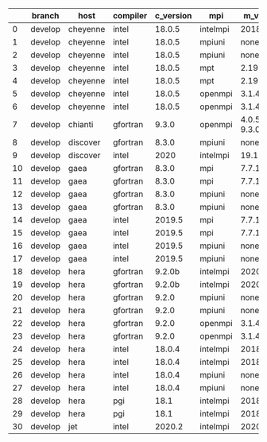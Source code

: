 |    | branch   | host     | compiler   | c_version   | mpi      | m_version       | o_g   | os     | build   | u_pass   | u_fail   | s_pass   | s_fail   | e_pass   | e_fail   | nuopc_pass   | nuopc_fail   | artifacts_hash                                                                                             | modified            |
|----|----------|----------|------------|-------------|----------|-----------------|-------|--------|---------|----------|----------|----------|----------|----------|----------|--------------|--------------|------------------------------------------------------------------------------------------------------------|---------------------|
|  0 | develop  | cheyenne | intel      | 18.0.5      | intelmpi | 2018.4.274      | O     | Linux  | Pass    | 13685    | 0        | 49       | 0        | 80       | 0        | 50           | 0            | [artifacts](https://github.com/esmf-org/esmf-test-artifacts/tree/e820d1e1ea5461458ecfa1814089a80b8bfa6e7f) | 02/28/2022_13:56:02 |
|  1 | develop  | cheyenne | intel      | 18.0.5      | mpiuni   | none            | O     | Linux  | Pass    | 12158    | 0        | 8        | 0        | 43       | 0        | 0            | 50           | [artifacts](https://github.com/esmf-org/esmf-test-artifacts/tree/b9e65848ae347ad698c4bc45fcefb138a9e3a4e1) | 02/28/2022_13:56:02 |
|  2 | develop  | cheyenne | intel      | 18.0.5      | mpiuni   | none            | g     | Linux  | Pass    | 12158    | 0        | 8        | 0        | 43       | 0        | 0            | 50           | [artifacts](https://github.com/esmf-org/esmf-test-artifacts/tree/d73cd12e5a57928ffbc0a629930196e7712eb50f) | 02/28/2022_13:56:02 |
|  3 | develop  | cheyenne | intel      | 18.0.5      | mpt      | 2.19            | O     | Linux  | Pass    | 13685    | 0        | 49       | 0        | 80       | 0        | 50           | 0            | [artifacts](https://github.com/esmf-org/esmf-test-artifacts/tree/a7d44285cd0a6f738a85129f8fe7fcbcc7195ebc) | 02/28/2022_13:56:02 |
|  4 | develop  | cheyenne | intel      | 18.0.5      | mpt      | 2.19            | g     | Linux  | Pass    | 13685    | 0        | 49       | 0        | 80       | 0        | 50           | 0            | [artifacts](https://github.com/esmf-org/esmf-test-artifacts/tree/5c410c20e503eb5fcd137a87c17eb888a8e84a50) | 02/28/2022_13:56:02 |
|  5 | develop  | cheyenne | intel      | 18.0.5      | openmpi  | 3.1.4           | O     | Linux  | Pass    | 13685    | 0        | 49       | 0        | 80       | 0        | 50           | 0            | [artifacts](https://github.com/esmf-org/esmf-test-artifacts/tree/3a44193db033ba6f31dc43e39e690220ec76355a) | 02/28/2022_13:56:02 |
|  6 | develop  | cheyenne | intel      | 18.0.5      | openmpi  | 3.1.4           | g     | Linux  | Pass    | 13685    | 0        | 49       | 0        | 80       | 0        | 50           | 0            | [artifacts](https://github.com/esmf-org/esmf-test-artifacts/tree/f74748fcb08665886707a3de6e0d6cf30a5d38d7) | 02/28/2022_13:56:02 |
|  7 | develop  | chianti  | gfortran   | 9.3.0       | openmpi  | 4.0.5-gcc-9.3.0 | O     | Linux  | Pass    | pending  | pending  | pending  | pending  | pending  | pending  | pending      | pending      | [artifacts](https://github.com/esmf-org/esmf-test-artifacts/tree/8e9d53fb4f2d96cae11c0bae23579773180797e8) | 02/28/2022_13:56:41 |
|  8 | develop  | discover | gfortran   | 8.3.0       | mpiuni   | none            | O     | Linux  | Pass    | 12158    | 0        | 8        | 0        | 43       | 0        | 0            | 50           | [artifacts](https://github.com/esmf-org/esmf-test-artifacts/tree/6a3214af0e619e244fd4e16e67b949eeb461e291) | 02/28/2022_13:49:55 |
|  9 | develop  | discover | intel      | 2020        | intelmpi | 19.1.3.304      | g     | Linux  | Pass    | 13685    | 0        | 49       | 0        | 80       | 0        | 50           | 0            | [artifacts](https://github.com/esmf-org/esmf-test-artifacts/tree/2bb69e3cad201e12074e2b993301923fafaf70f1) | 02/28/2022_13:49:55 |
| 10 | develop  | gaea     | gfortran   | 8.3.0       | mpi      | 7.7.11          | O     | Unicos | Pass    | 13684    | 1        | 49       | 0        | 80       | 0        | 47           | 3            | [artifacts](https://github.com/esmf-org/esmf-test-artifacts/tree/cb98d43ef965126a14d9ab2ce4e5f8a8aaeabbc4) | 02/28/2022_13:50:21 |
| 11 | develop  | gaea     | gfortran   | 8.3.0       | mpi      | 7.7.11          | g     | Unicos | Pass    | 13684    | 1        | 49       | 0        | 80       | 0        | 47           | 3            | [artifacts](https://github.com/esmf-org/esmf-test-artifacts/tree/f35941f5043a83c5813786bb9c4199ffc9f50bc1) | 02/28/2022_13:50:21 |
| 12 | develop  | gaea     | gfortran   | 8.3.0       | mpiuni   | none            | O     | Unicos | Pass    | 12158    | 0        | 8        | 0        | 43       | 0        | 0            | 50           | [artifacts](https://github.com/esmf-org/esmf-test-artifacts/tree/98b9fecf4eb6d53b73a1cc169661fbe588fc3aa0) | 02/28/2022_13:50:21 |
| 13 | develop  | gaea     | gfortran   | 8.3.0       | mpiuni   | none            | g     | Unicos | Pass    | 12158    | 0        | 8        | 0        | 43       | 0        | 0            | 50           | [artifacts](https://github.com/esmf-org/esmf-test-artifacts/tree/f9a889ac0e205934b53e3b3d2856af20f8f47044) | 02/28/2022_13:50:21 |
| 14 | develop  | gaea     | intel      | 2019.5      | mpi      | 7.7.11          | O     | Unicos | Pass    | 13670    | 15       | 49       | 0        | 80       | 0        | 47           | 3            | [artifacts](https://github.com/esmf-org/esmf-test-artifacts/tree/643b79b7831b42641d4f31e440800d61d8a89dba) | 02/28/2022_13:50:21 |
| 15 | develop  | gaea     | intel      | 2019.5      | mpi      | 7.7.11          | g     | Unicos | Pass    | 13670    | 15       | 49       | 0        | 80       | 0        | 47           | 3            | [artifacts](https://github.com/esmf-org/esmf-test-artifacts/tree/d451b1b65667d230cedebb6118bcdddfdc0904ad) | 02/28/2022_13:50:21 |
| 16 | develop  | gaea     | intel      | 2019.5      | mpiuni   | none            | O     | Unicos | Pass    | 12143    | 15       | 8        | 0        | 43       | 0        | 0            | 50           | [artifacts](https://github.com/esmf-org/esmf-test-artifacts/tree/e68378f8d26292173d48b50dc0bad5e1b47e170c) | 02/28/2022_13:50:21 |
| 17 | develop  | gaea     | intel      | 2019.5      | mpiuni   | none            | g     | Unicos | Pass    | 12143    | 15       | 8        | 0        | 43       | 0        | 0            | 50           | [artifacts](https://github.com/esmf-org/esmf-test-artifacts/tree/70d47618d478a2c5447e6fa19b907429b96f8f9d) | 02/28/2022_13:50:21 |
| 18 | develop  | hera     | gfortran   | 9.2.0b      | intelmpi | 2020            | O     | Linux  | Pass    | 0        | 8807     | 0        | 49       | 0        | 80       | 0            | 50           | [artifacts](https://github.com/esmf-org/esmf-test-artifacts/tree/df035ac2c6babc465ee8c910687de65cc91b46a3) | 02/28/2022_13:50:54 |
| 19 | develop  | hera     | gfortran   | 9.2.0b      | intelmpi | 2020            | g     | Linux  | Pass    | 0        | 8807     | 0        | 49       | 0        | 80       | 0            | 50           | [artifacts](https://github.com/esmf-org/esmf-test-artifacts/tree/84b7a63696771e0debc1f83d98c52f2e41df350f) | 02/28/2022_13:50:54 |
| 20 | develop  | hera     | gfortran   | 9.2.0       | mpiuni   | none            | O     | Linux  | Pass    | 12158    | 0        | 8        | 0        | 43       | 0        | 0            | 50           | [artifacts](https://github.com/esmf-org/esmf-test-artifacts/tree/511eb73841945dbaeb7ab82d47bea184eb91a8e6) | 02/28/2022_13:50:54 |
| 21 | develop  | hera     | gfortran   | 9.2.0       | mpiuni   | none            | g     | Linux  | Pass    | 12158    | 0        | 8        | 0        | 43       | 0        | 0            | 50           | [artifacts](https://github.com/esmf-org/esmf-test-artifacts/tree/1fc938533c1543b1587fac77d85065b70cc76c88) | 02/28/2022_13:50:54 |
| 22 | develop  | hera     | gfortran   | 9.2.0       | openmpi  | 3.1.4           | O     | Linux  | Pass    | 13685    | 0        | 49       | 0        | 80       | 0        | 50           | 0            | [artifacts](https://github.com/esmf-org/esmf-test-artifacts/tree/dff44ebd7e2eba969e91311371ae9a0a459dd101) | 02/28/2022_13:50:54 |
| 23 | develop  | hera     | gfortran   | 9.2.0       | openmpi  | 3.1.4           | g     | Linux  | Pass    | 13685    | 0        | 49       | 0        | 80       | 0        | 50           | 0            | [artifacts](https://github.com/esmf-org/esmf-test-artifacts/tree/ccd9e26328645081c9e3d2b592245cf3b4acacd9) | 02/28/2022_13:50:54 |
| 24 | develop  | hera     | intel      | 18.0.4      | intelmpi | 2018.4.274      | O     | Linux  | Pass    | 13685    | 0        | 49       | 0        | 80       | 0        | 50           | 0            | [artifacts](https://github.com/esmf-org/esmf-test-artifacts/tree/9d340b4082dc628262bd89e637a2c21b711ee793) | 02/28/2022_13:50:54 |
| 25 | develop  | hera     | intel      | 18.0.4      | intelmpi | 2018.4.274      | g     | Linux  | Pass    | 13685    | 0        | 49       | 0        | 80       | 0        | 50           | 0            | [artifacts](https://github.com/esmf-org/esmf-test-artifacts/tree/0113a8867fa02eaa50218c8912867a77f1e254ba) | 02/28/2022_13:50:54 |
| 26 | develop  | hera     | intel      | 18.0.4      | mpiuni   | none            | O     | Linux  | Pass    | 12158    | 0        | 8        | 0        | 43       | 0        | 0            | 50           | [artifacts](https://github.com/esmf-org/esmf-test-artifacts/tree/a1e594fb8930dc35213b0209cfd02e2ef70e2bce) | 02/28/2022_13:50:54 |
| 27 | develop  | hera     | intel      | 18.0.4      | mpiuni   | none            | g     | Linux  | Pass    | 12158    | 0        | 8        | 0        | 43       | 0        | 0            | 50           | [artifacts](https://github.com/esmf-org/esmf-test-artifacts/tree/ff014226915640d31445dd940656fd0178e54b59) | 02/28/2022_13:50:54 |
| 28 | develop  | hera     | pgi        | 18.1        | intelmpi | 2018.0.4        | O     | Linux  | Fail    | fail     | fail     | fail     | fail     | fail     | fail     | 0            | 50           | [artifacts](https://github.com/esmf-org/esmf-test-artifacts/tree/4a68e8c6f0b50bf1400857d4437a14cdd3441146) | 02/28/2022_13:50:54 |
| 29 | develop  | hera     | pgi        | 18.1        | intelmpi | 2018.0.4        | g     | Linux  | Fail    | fail     | fail     | fail     | fail     | fail     | fail     | 0            | 50           | [artifacts](https://github.com/esmf-org/esmf-test-artifacts/tree/f1506edc9f78a405a4c45fe98e90ff83c9fac96a) | 02/28/2022_13:50:54 |
| 30 | develop  | jet      | intel      | 2020.2      | intelmpi | 2020.2          | O     | Linux  | Pass    | 13685    | 0        | 49       | 0        | 80       | 0        | 50           | 0            | [artifacts](https://github.com/esmf-org/esmf-test-artifacts/tree/2aaef0c9fba09dfc521aca7cc8af286180d12467) | 02/28/2022_13:51:20 |